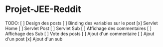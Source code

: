 # Projet-JEE-Reddit

TODO:
[ ] Design des posts
[ ] Binding des variables sur le post
[x] Servlet Home
[ ] Servlet Post
[ ] Servlet Sub
[ ] Affichage des commentaires
[ ] Affichage des Sub
[ ] Vote des posts
[ ] Ajout d'un commentaire
[ ] Ajout d'un post
[x] Ajout d'un sub
